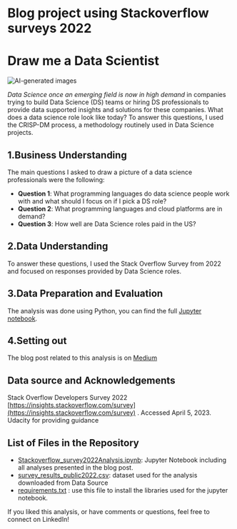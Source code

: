 # Blog project using Stackoverflow surveys 2022
# Draw me a Data Scientist

![AI-generated images](drawmeadatascientist.png)

*Data Science once an emerging field is now in high demand* in companies trying to build Data Science (DS) teams or hiring DS professionals to provide data supported insights and solutions for these companies. What does a data science role look like today?
To answer this questions, I used the CRISP-DM process, a methodology routinely used in Data Science projects.


## 1.Business Understanding
The main questions I asked to draw a picture of a data science professionals were the following:

- **Question 1**: What programming languages do data science people work with and what should I focus on if I pick a DS role?
- **Question 2**: What programming languages and cloud platforms are in demand?
- **Question 3**: How well are Data Science roles paid in the US?


## 2.Data Understanding
To answer these questions, I used the Stack Overflow Survey from 2022 and focused on responses provided by Data Science roles.

## 3.Data Preparation and Evaluation
The analysis was done using Python, you can find the full [Jupyter notebook](https://github.com/thecochenille/stackoverflow_survey2022_CRISP-DM/blob/f93d9c776697e840039d1522da2433b128f58ee9/Stackoverflow_survey2022Analysis.ipynb).

## 4.Setting out
The blog post related to this analysis is on [Medium](https://medium.com/@isabelle.vea/draw-me-a-data-scientist-ff970301df04)

## Data source and Acknowledgements
Stack Overflow Developers Survey 2022 [https://insights.stackoverflow.com/survey](https://insights.stackoverflow.com/survey) . Accessed April 5, 2023.
Udacity for providing guidance

## List of Files in the Repository
- [Stackoverflow_survey2022Analysis.ipynb](https://github.com/thecochenille/stackoverflow_survey2022_CRISP-DM/blob/55d9c44e4c77abf2d20053a6e631f6b5c9377eb9/Stackoverflow_survey2022Analysis.ipynb): Jupyter Notebook including all analyses presented in the blog post.
- [survey_results_public2022.csv](https://github.com/thecochenille/stackoverflow_survey2022_CRISP-DM/blob/55d9c44e4c77abf2d20053a6e631f6b5c9377eb9/survey_results_public2022.csv): dataset used for the analysis downloaded from Data Source
- [requirements.txt](https://github.com/thecochenille/stackoverflow_survey2022_CRISP-DM/blob/0721bf637757d8dfdb6cb6f5dc11105ddd017b78/requirements.txt) : use this file to install the libraries used for the jupyter notebook.

If you liked this analysis, or have comments or questions, feel free to connect on LinkedIn!

